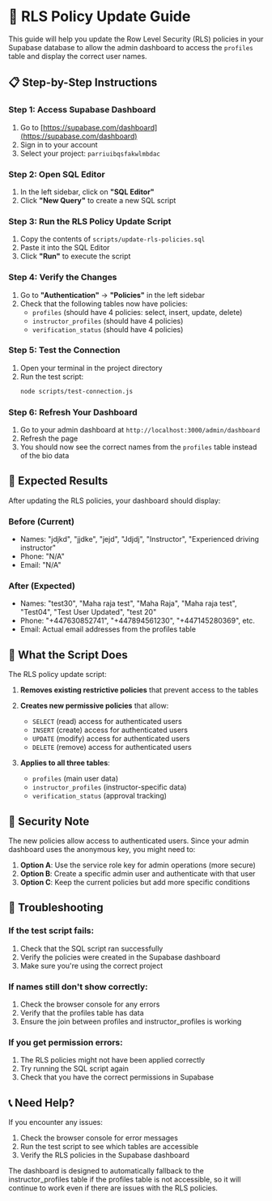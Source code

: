 # 🔐 RLS Policy Update Guide

This guide will help you update the Row Level Security (RLS) policies in your Supabase database to allow the admin dashboard to access the `profiles` table and display the correct user names.

## 📋 **Step-by-Step Instructions**

### **Step 1: Access Supabase Dashboard**
1. Go to [https://supabase.com/dashboard](https://supabase.com/dashboard)
2. Sign in to your account
3. Select your project: `parriuibqsfakwlmbdac`

### **Step 2: Open SQL Editor**
1. In the left sidebar, click on **"SQL Editor"**
2. Click **"New Query"** to create a new SQL script

### **Step 3: Run the RLS Policy Update Script**
1. Copy the contents of `scripts/update-rls-policies.sql`
2. Paste it into the SQL Editor
3. Click **"Run"** to execute the script

### **Step 4: Verify the Changes**
1. Go to **"Authentication"** → **"Policies"** in the left sidebar
2. Check that the following tables now have policies:
   - `profiles` (should have 4 policies: select, insert, update, delete)
   - `instructor_profiles` (should have 4 policies)
   - `verification_status` (should have 4 policies)

### **Step 5: Test the Connection**
1. Open your terminal in the project directory
2. Run the test script:
   ```bash
   node scripts/test-connection.js
   ```

### **Step 6: Refresh Your Dashboard**
1. Go to your admin dashboard at `http://localhost:3000/admin/dashboard`
2. Refresh the page
3. You should now see the correct names from the `profiles` table instead of the bio data

## 🎯 **Expected Results**

After updating the RLS policies, your dashboard should display:

### **Before (Current)**
- Names: "jdjkd", "jjdke", "jejd", "Jdjdj", "Instructor", "Experienced driving instructor"
- Phone: "N/A"
- Email: "N/A"

### **After (Expected)**
- Names: "test30", "Maha raja test", "Maha Raja", "Maha raja test", "Test04", "Test User Updated", "test 20"
- Phone: "+447630852741", "+447894561230", "+447145280369", etc.
- Email: Actual email addresses from the profiles table

## 🔧 **What the Script Does**

The RLS policy update script:

1. **Removes existing restrictive policies** that prevent access to the tables
2. **Creates new permissive policies** that allow:
   - `SELECT` (read) access for authenticated users
   - `INSERT` (create) access for authenticated users
   - `UPDATE` (modify) access for authenticated users
   - `DELETE` (remove) access for authenticated users

3. **Applies to all three tables**:
   - `profiles` (main user data)
   - `instructor_profiles` (instructor-specific data)
   - `verification_status` (approval tracking)

## 🚨 **Security Note**

The new policies allow access to authenticated users. Since your admin dashboard uses the anonymous key, you might need to:

1. **Option A**: Use the service role key for admin operations (more secure)
2. **Option B**: Create a specific admin user and authenticate with that user
3. **Option C**: Keep the current policies but add more specific conditions

## 🐛 **Troubleshooting**

### **If the test script fails:**
1. Check that the SQL script ran successfully
2. Verify the policies were created in the Supabase dashboard
3. Make sure you're using the correct project

### **If names still don't show correctly:**
1. Check the browser console for any errors
2. Verify that the profiles table has data
3. Ensure the join between profiles and instructor_profiles is working

### **If you get permission errors:**
1. The RLS policies might not have been applied correctly
2. Try running the SQL script again
3. Check that you have the correct permissions in Supabase

## 📞 **Need Help?**

If you encounter any issues:
1. Check the browser console for error messages
2. Run the test script to see which tables are accessible
3. Verify the RLS policies in the Supabase dashboard

The dashboard is designed to automatically fallback to the instructor_profiles table if the profiles table is not accessible, so it will continue to work even if there are issues with the RLS policies.
